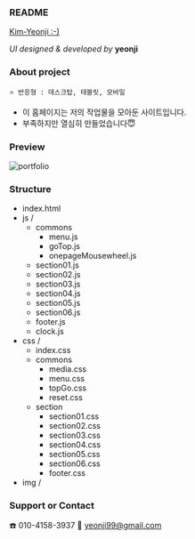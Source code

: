 ### README

[Kim-Yeonji :-)](https://yeonzzy.gitgub.io/yeonji_portfolil_2020)

_UI designed & developed by_ **yeonji**

### About project
```
⭐ 반응형 : 데스크탑, 태블릿, 모바일
```
- 이 홈페이지는 저의 작업물을 모아둔 사이트입니다.
- 부족하지만 열심히 만들었습니다😇

### Preview

![portfolio](https://user-images.githubusercontent.com/68604663/91190555-ac183180-e72e-11ea-8eed-2ad6118cd9c5.jpg)


### Structure

* index.html
* js /
  - commons
    *  menu.js
    *  goTop.js
    *  onepageMousewheel.js
  - section01.js
  - section02.js
  - section03.js
  - section04.js
  - section05.js
  - section06.js
  - footer.js
  - clock.js
* css /
  - index.css
  - commons
    *  media.css
    *  menu.css
    *  topGo.css
    *  reset.css
  - section
    *  section01.css
    *  section02.css
    *  section03.css
    *  section04.css
    *  section05.css
    *  section06.css
    *  footer.css
* img /

### Support or Contact
☎️ 010-4158-3937
💌 yeonji99@gmail.com
